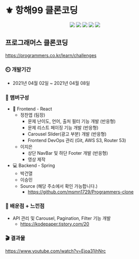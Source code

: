 # :fleur_de_lis: 항해99 클론코딩

<p align='center'>
    <img src="https://img.shields.io/badge/React-v17.0.2-blue?logo=React"/>
    <img src="https://img.shields.io/badge/Redux-v4.0.5-purple?logo=Redux"/>
    <img src="https://img.shields.io/badge/StyledComponents-v5.2.3-pink?logo=styled-components"/>
    <img src="https://img.shields.io/badge/SpringBoot-v2.4.4-6db33f?logo=Spring"/>
    <img src="https://img.shields.io/badge/yarn-^1.22.10-yellow?logo=yarn" />
</p>

## 프로그래머스 클론코딩
https://programmers.co.kr/learn/challenges

### :timer_clock: 개발기간
+ 2021년 04월 02일 ~ 2021년 04월 08일

### :mage: 맴버구성
+ :lipstick: Frontend - React
  + 정찬엽 (팀장)
     + 문제 난이도, 언어, 출처 필터 기능 개발 (반응형)
     + 문제 리스트 페이징 기능 개발 (반응형)
     + Carousel Slider(광고 부분) 개발 (반응형)
     + Frontend DevOps 관리 (Git, AWS S3, Router 53)
  + 이지은
     + 상단 NavBar 및 하단 Footer 개발 (반응형)
     + 영상 제작
+ :computer: Backend - Spring
  + 박건열
  + 이승민
  + Source (해당 주소에서 확인 가능합니다.)
    + https://github.com/msmn1729/Programmers-clone

### :100: 배운점 + 느낀점
+ API 관리 및 Carousel, Pagination, Filter 기능 개발
  + https://kodepaper.tistory.com/20

### :clapper: 결과물
https://www.youtube.com/watch?v=Ejoa31jhNrc
